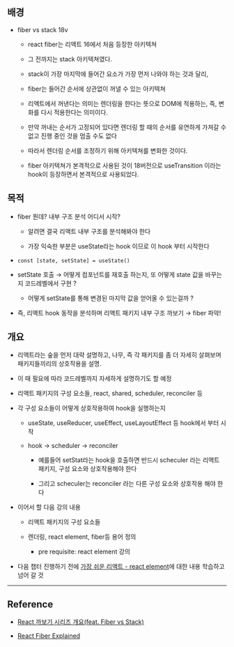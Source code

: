 ## 배경

- fiber vs stack 18v

  - react fiber는 리액트 16에서 처음 등장한 아키텍쳐

  - 그 전까지는 stack 아키텍쳐였다.

  - stack이 가장 마지막에 들어간 요소가 가장 먼저 나와야 하는 것과 달리,

  - fiber는 들어간 순서에 상관없이 꺼낼 수 있는 아키텍쳐

  - 리액트에서 꺼낸다는 의미는 렌더링을 한다는 뜻으로 DOM에 적용하는, 즉, 변화를 다시 적용한다는 의미이다.

  - 만약 꺼내는 순서가 고정되어 있다면 렌더링 할 때의 순서를 유연하게 가져갈 수 없고 진행 중인 것을 멈출 수도 없다

  - 따라서 렌더링 순서를 조정하기 위해 아키텍쳐를 변화한 것이다.

  - fiber 아키텍쳐가 본격적으로 사용된 것이 18버전으로 useTransition 이라는 hook이 등장하면서 본격적으로 사용되었다.

## 목적

- fiber 뭔데? 내부 구조 분석 어디서 시작?

  - 알려면 결국 리액트 내부 구조를 분석해봐야 한다

  - 가장 익숙한 부분은 useState라는 hook 이므로 이 hook 부터 시작한다

- `const [state, setState] = useState()`

- setState 호출 → 어떻게 컴포넌트를 재호출 하는지, 또 어떻게 state 값을 바꾸는지 코드레벨에서 구현 ?

  - 어떻게 setState를 통해 변경된 마지막 값을 얻어올 수 있는걸까 ?

- 즉, 리액트 hook 동작을 분석하며 리액트 패키지 내부 구조 까보기 → fiber 파악!

## 개요

- 리액트라는 숲을 먼저 대략 설명하고, 나무, 즉 각 패키지를 좀 더 자세히 살펴보며 패키지들끼리의 상호작용을 설명.

- 이 때 필요에 따라 코드레벨까지 자세하게 설명하기도 할 예정

- 리액트 패키지의 구성 요소들, react, shared, scheduler, reconciler 등

- 각 구성 요소들이 어떻게 상호작용하여 hook을 실행하는지

  - useState, useReducer, useEffect, useLayoutEffect 등 hook에서 부터 시작

  - hook → scheduler → reconciler

    - 예를들어 setStat라는 hook을 호출하면 반드시 scheculer 라는 리액트 패키지, 구성 요소와 상호작용해야 한다

    - 그리고 scheculer는 reconciler 라는 다른 구성 요소와 상호작용 해야 한다

- 이어서 할 다음 강의 내용

  - 리액트 패키지의 구성 요소들

  - 렌더링, react element, fiber등 용어 정의

    - pre requisite: react element 강의

- 다음 챕터 진행하기 전에 [가장 쉬운 리액트 - react element](https://github.com/dkmqflx/seminar/blob/main/React/%EA%B0%80%EC%9E%A5%EC%89%AC%EC%9A%B4%EB%A6%AC%EC%95%A1%ED%8A%B8/2.%20Elements.md)에 대한 내용 학습하고 넘어 갈 것

---

## Reference

- [React 까보기 시리즈 개요(feat. Fiber vs Stack)](https://www.youtube.com/watch?v=JadWu4Ygnyc&list=PLpq56DBY9U2B6gAZIbiIami_cLBhpHYCA&index=1)

- [React Fiber Explained](https://blog.openreplay.com/react-fiber-explained/)
